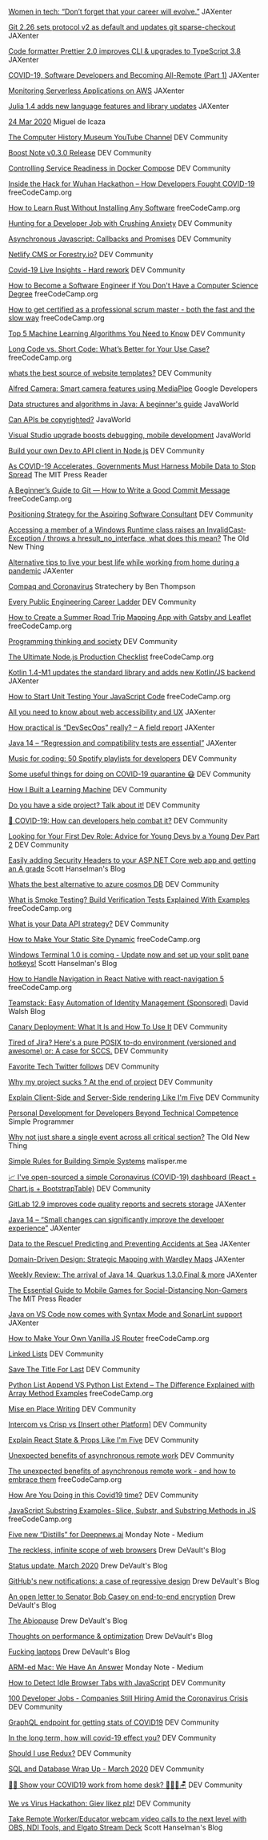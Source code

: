 [Women in tech: “Don’t forget that your career will evolve.”](https://jaxenter.com/women-in-tech-simonini-170213.html)
JAXenter

[Git 2.26 sets protocol v2 as default and updates git sparse-checkout](https://jaxenter.com/git-2-26-170212.html)
JAXenter

[Code formatter Prettier 2.0 improves CLI & upgrades to TypeScript 3.8](https://jaxenter.com/prettier-2-0-170139.html)
JAXenter

[COVID-19, Software Developers and Becoming All-Remote (Part 1)](https://jaxenter.com/covid-19-remote-170121.html)
JAXenter

[Monitoring Serverless Applications on AWS](https://jaxenter.com/serverless-monitoring-aws-168278.html)
JAXenter

[Julia 1.4 adds new language features and library updates](https://jaxenter.com/julia-1-4-170189.html)
JAXenter

[24 Mar 2020](https://tirania.org/blog/archive/2020/Mar-24.html)
Miguel de Icaza

[The Computer History Museum YouTube Channel](https://dev.to/swyx/the-computer-history-museum-youtube-channel-5572)
DEV Community

[Boost Note v0.3.0 Release](https://dev.to/boostio/boost-note-v0-3-0-release-2pim)
DEV Community

[Controlling Service Readiness in Docker Compose](https://dev.to/renanbr/controlling-service-readiness-in-docker-compose-4dfm)
DEV Community

[Inside the Hack for Wuhan Hackathon – How Developers Fought COVID-19](https://www.freecodecamp.org/news/wuhan-hackathon/)
freeCodeCamp.org

[How to Learn Rust Without Installing Any Software](https://www.freecodecamp.org/news/learn-rust-with-github-actions/)
freeCodeCamp.org

[Hunting for a Developer Job with Crushing Anxiety](https://dev.to/jlave_dev/hunting-for-a-developer-job-with-crushing-anxiety-10da)
DEV Community

[Asynchronous Javascript: Callbacks and Promises](https://dev.to/dianakw8591/asynchronous-javascript-callbacks-and-promises-1gbo)
DEV Community

[Netlify CMS or Forestry.io?](https://dev.to/cfecherolle/netlify-cms-or-forestry-io-3i8g)
DEV Community

[Covid-19 Live Insights - Hard rework](https://dev.to/dbumbeishvili/covid-19-live-insights-hard-rework-1nfl)
DEV Community

[How to Become a Software Engineer if You Don't Have a Computer Science Degree](https://www.freecodecamp.org/news/paths-to-becoming-a-software-engineer/)
freeCodeCamp.org

[How to get certified as a professional scrum master - both the fast and the slow way](https://www.freecodecamp.org/news/how-to-get-certified-as-a-professional-scrum-master-the-fast-and-the-slow-way/)
freeCodeCamp.org

[Top 5 Machine Learning Algorithms You Need to Know](https://dev.to/twilio/top-5-machine-learning-algorithms-you-need-to-know-2723)
DEV Community

[Long Code vs. Short Code: What’s Better for Your Use Case?](https://www.freecodecamp.org/news/long-code-vs-short-code/)
freeCodeCamp.org

[whats the best source of website templates?](https://dev.to/fultonbrowne/whats-the-best-source-of-website-templates-2fjk)
DEV Community

[Alfred Camera: Smart camera features using MediaPipe](tag:blogger.com,1999:blog-596098824972435195.post-1817620441856269682)
Google Developers 

[Data structures and algorithms in Java: A beginner's guide](https://www.javaworld.com/article/0/tutorial-series-android-studio-for-beginners.html)
JavaWorld

[Can APIs be copyrighted?](https://www.infoworld.com/article/3532896/can-apis-be-copyrighted.html)
JavaWorld

[Visual Studio upgrade boosts debugging, mobile development](https://www.infoworld.com/article/3533354/visual-studio-upgrade-boosts-debugging-mobile-development.html)
JavaWorld

[Build your own Dev.to API client in Node.js](https://dev.to/bearer/build-your-own-dev-to-api-client-in-node-js-5e5p)
DEV Community

[As COVID-19 Accelerates, Governments Must Harness Mobile Data to Stop Spread](https://thereader.mitpress.mit.edu/contact-tracing-covid-19/)
The MIT Press Reader

[A Beginner’s Guide to Git — How to Write a Good Commit Message](https://www.freecodecamp.org/news/a-beginners-guide-to-git-how-to-write-a-good-commit-message/)
freeCodeCamp.org

[Positioning Strategy for the Aspiring Software Consultant](https://dev.to/daedtech/positioning-strategy-for-the-aspiring-software-consultant-2cie)
DEV Community

[Accessing a member of a Windows Runtime class raises an Invalid­Cast­Exception / throws a hresult_no_interface, what does this mean?](https://devblogs.microsoft.com/oldnewthing/20200324-00/?p=103586)
The Old New Thing

[Alternative tips to live your best life while working from home during a pandemic](https://jaxenter.com/alternative-tips-working-from-home-coronavirus-pandemic-170159.html)
JAXenter

[Compaq and Coronavirus](https://stratechery.com/2020/compaq-and-coronavirus/)
Stratechery by Ben Thompson

[Every Public Engineering Career Ladder](https://dev.to/swyx/every-public-engineering-career-ladder-h0j)
DEV Community

[How to Create a Summer Road Trip Mapping App with Gatsby and Leaflet](https://www.freecodecamp.org/news/how-to-create-a-summer-road-trip-mapping-app-with-gatsby-and-leaflet/)
freeCodeCamp.org

[Programming thinking and society](https://dev.to/terceranexus6/programming-thinking-and-society-3bhj)
DEV Community

[The Ultimate Node.js Production Checklist](https://www.freecodecamp.org/news/node-js-production-checklist/)
freeCodeCamp.org

[Kotlin 1.4-M1 updates the standard library and adds new Kotlin/JS backend](https://jaxenter.com/kotlin-1-4-m1-170164.html)
JAXenter

[How to Start Unit Testing Your JavaScript Code](https://www.freecodecamp.org/news/how-to-start-unit-testing-javascript/)
freeCodeCamp.org

[All you need to know about web accessibility and UX](https://jaxenter.com/web-accessibility-ux-170115.html)
JAXenter

[How practical is “DevSecOps” really? – A field report](https://jaxenter.com/devsecops-practical-169699.html)
JAXenter

[Java 14 – “Regression and compatibility tests are essential”](https://jaxenter.com/java-14-interview-guenther-170133.html)
JAXenter

[Music for coding: 50 Spotify playlists for developers](https://dev.to/softwaredotcom/music-for-coding-50-spotify-playlists-for-developers-41n8)
DEV Community

[Some useful things for doing on COVID-19 quarantine 😷](https://dev.to/annmirosh/some-useful-things-for-doing-on-covid-19-quarantine-2m3p)
DEV Community

[How I Built a Learning Machine](https://dev.to/jbranchaud/how-i-built-a-learning-machine-45k9)
DEV Community

[Do you have a side project? Talk about it!](https://dev.to/codeguppy/do-you-have-a-side-project-talk-about-it-2nin)
DEV Community

[🦠 COVID-19: How can developers help combat it?](https://dev.to/kildareflare/covid-19-how-can-developers-help-combat-it-3k6j)
DEV Community

[Looking for Your First Dev Role: Advice for Young Devs by a Young Dev Part 2](https://dev.to/torianne02/looking-for-your-first-dev-role-advice-for-young-devs-by-a-young-dev-part-2-57ga)
DEV Community

[Easily adding Security Headers to your ASP.NET Core web app and getting an A grade](https://www.hanselman.com/blog/PermaLink.aspx?guid=943ce722-78cf-4e17-ada6-ad6854c3a7b5)
Scott Hanselman's Blog

[Whats the best alternative to azure cosmos DB](https://dev.to/fultonbrowne/whats-the-best-alternative-to-azure-cosmos-db-2gjd)
DEV Community

[What is Smoke Testing? Build Verification Tests Explained With Examples](https://www.freecodecamp.org/news/smoke-testing/)
freeCodeCamp.org

[What is your Data API strategy?](https://dev.to/dotnet/what-is-your-data-api-strategy-2p4a)
DEV Community

[How to Make Your Static Site Dynamic](https://www.freecodecamp.org/news/how-to-make-static-site-dynamic/)
freeCodeCamp.org

[Windows Terminal 1.0 is coming - Update now and set up your split pane hotkeys!](https://www.hanselman.com/blog/PermaLink.aspx?guid=f10e1486-6d2e-4f38-9fa0-4bb304848b30)
Scott Hanselman's Blog

[How to Handle Navigation in React Native with react-navigation 5](https://www.freecodecamp.org/news/introducing-react-navigation-5/)
freeCodeCamp.org

[Teamstack: Easy Automation of Identity Management (Sponsored)](https://davidwalsh.name/?p=27062)
David Walsh Blog

[Canary Deployment: What It Is and How To Use It](https://dev.to/cloudbees/canary-deployment-what-it-is-and-how-to-use-it-3gfg)
DEV Community

[Tired of Jira? Here's a pure POSIX to-do environment (versioned and awesome) or: A case for SCCS.](https://dev.to/tux0r/tired-of-jira-here-s-a-pure-posix-to-do-environment-versioned-and-awesome-or-a-case-for-sccs-3pfa)
DEV Community

[Favorite Tech Twitter follows](https://dev.to/lehmannsystems/favorite-tech-twitter-follows-55e2)
DEV Community

[Why my project sucks ? At the end of project](https://dev.to/ajaypatel/why-my-project-sucks-at-the-end-of-project-2hlf)
DEV Community

[Explain Client-Side and Server-Side rendering Like I'm Five](https://dev.to/prakhar308/explain-client-side-and-server-side-rendering-like-i-m-five-4dn1)
DEV Community

[Personal Development for Developers Beyond Technical Competence](https://simpleprogrammer.com/personal-development-for-developers/)
Simple Programmer

[Why not just share a single event across all critical section?](https://devblogs.microsoft.com/oldnewthing/?p=103584)
The Old New Thing

[Simple Rules for Building Simple Systems](https://malisper.me/simple-rules-for-building-simple-systems/)
malisper.me

[📈 I've open-sourced a simple Coronavirus (COVID-19) dashboard (React + Chart.js + BootstrapTable)](https://dev.to/trekhleb/i-ve-open-sourced-a-simple-coronavirus-covid-19-dashboard-react-chart-js-bootstraptable-4i49)
DEV Community

[GitLab 12.9 improves code quality reports and secrets storage](https://jaxenter.com/gitlab-12-9-170076.html)
JAXenter

[Java 14 – “Small changes can significantly improve the developer experience”](https://jaxenter.com/java-14-interview-fischer-170096.html)
JAXenter

[Data to the Rescue! Predicting and Preventing Accidents at Sea](https://jaxenter.com/machine-learning-sea-accidents-169694.html)
JAXenter

[Domain-Driven Design: Strategic Mapping with Wardley Maps](https://jaxenter.com/wardley-maps-169761.html)
JAXenter

[Weekly Review: The arrival of Java 14, Quarkus 1.3.0.Final & more](https://jaxenter.com/weekly-review-the-arrival-of-java-14-quarkus-1-3-0-final-more-170075.html)
JAXenter

[The Essential Guide to Mobile Games for Social-Distancing Non-Gamers](https://thereader.mitpress.mit.edu/essential-guide-mobile-games-social-distancing/)
The MIT Press Reader

[Java on VS Code now comes with Syntax Mode and SonarLint support](https://jaxenter.com/java-vs-code-march-2020-170052.html)
JAXenter

[How to Make Your Own Vanilla JS Router](https://www.freecodecamp.org/news/making-vanilla-js-router-in-javascript/)
freeCodeCamp.org

[Linked Lists](https://dev.to/danimal92/linked-lists-43d7)
DEV Community

[Save The Title For Last](https://dev.to/jbranchaud/save-the-title-for-last-3agl)
DEV Community

[Python List Append VS Python List Extend – The Difference Explained with Array Method Examples](https://www.freecodecamp.org/news/python-list-append-vs-python-list-extend/)
freeCodeCamp.org

[Mise en Place Writing](https://www.swyx.io/writing/writing-mise-en-place)
DEV Community

[Intercom vs Crisp vs [Insert other Platform]](https://dev.to/aquasar/intercom-vs-crisp-vs-insert-other-platform-1kgh)
DEV Community

[Explain React State & Props Like I'm Five](https://dev.to/scrabill/explain-react-state-props-like-i-m-five-5gog)
DEV Community

[Unexpected benefits of asynchronous remote work](https://dev.to/victoria/unexpected-benefits-of-asynchronous-remote-work-1n4)
DEV Community

[The unexpected benefits of asynchronous remote work - and how to embrace them](https://www.freecodecamp.org/news/unexpected-benefits-of-asynchronous-remote-work/)
freeCodeCamp.org

[How Are You Doing in this Covid19 time?](https://dev.to/domenicosolazzo/how-are-you-doing-in-this-covid19-time-2jik)
DEV Community

[JavaScript Substring Examples - Slice, Substr, and Substring Methods in JS](https://www.freecodecamp.org/news/javascript-substring-examples-slice-substr-and-substring-methods-in-js/)
freeCodeCamp.org

[Five new “Distills” for Deepnews.ai](https://mondaynote.com/five-new-distills-for-deepnews-ai-ea60f1b0b637)
Monday Note - Medium

[The reckless, infinite scope of web browsers](https://drewdevault.com/2020/03/18/Reckless-limitless-scope.html)
Drew DeVault's Blog

[Status update, March 2020](https://drewdevault.com/2020/03/16/Status-update.html)
Drew DeVault's Blog

[GitHub's new notifications: a case of regressive design](https://drewdevault.com/2020/03/13/GitHub-notifications.html)
Drew DeVault's Blog

[An open letter to Senator Bob Casey on end-to-end encryption](https://drewdevault.com/2020/03/07/Open-letter-to-Senator-Casey.html)
Drew DeVault's Blog

[The Abiopause](https://drewdevault.com/2020/03/03/Abiopause.html)
Drew DeVault's Blog

[Thoughts on performance & optimization](https://drewdevault.com/2020/02/21/Thoughts-on-performance.html)
Drew DeVault's Blog

[Fucking laptops](https://drewdevault.com/rants/2020/02/18/Fucking-laptops.html)
Drew DeVault's Blog

[ARM-ed Mac: We Have An Answer](https://mondaynote.com/arm-ed-mac-we-have-an-answer-545a20419a46)
Monday Note - Medium

[How to Detect Idle Browser Tabs with JavaScript](https://dev.to/vorillaz/how-to-detect-idle-browser-tabs-with-javascript-88n)
DEV Community

[100 Developer Jobs - Companies Still Hiring Amid the Coronavirus Crisis](https://dev.to/dabit3/100-developer-jobs-companies-still-hiring-amid-the-coronavirus-crisis-58o8)
DEV Community

[GraphQL endpoint for getting stats of COVID19](https://dev.to/sharadcodes/graphql-endpoint-for-getting-stats-of-covid19-14gm)
DEV Community

[In the long term, how will covid-19 effect you?](https://dev.to/fultonbrowne/in-the-long-term-how-will-covid-19-effect-you-17n)
DEV Community

[Should I use Redux?](https://dev.to/muhammadwasif/should-i-use-redux-2mio)
DEV Community

[SQL and Database Wrap Up - March 2020](https://dev.to/helenanders26/sql-and-database-wrap-up-march-2020-3nge)
DEV Community

[🦠🚪 Show your COVID19 work from home desk? 👩🏻‍💻🪑](https://dev.to/sarthology/what-s-your-covid19-work-from-home-desk-is-like-1e6h)
DEV Community

[We vs Virus Hackathon: Giev likez plz!](https://dev.to/kayis/we-vs-virus-hackathon-giev-likez-plz-1nle)
DEV Community

[Take Remote Worker/Educator webcam video calls to the next level with OBS, NDI Tools, and Elgato Stream Deck](https://www.hanselman.com/blog/PermaLink.aspx?guid=dcaa8cec-1ead-411c-80af-97a935232f84)
Scott Hanselman's Blog

